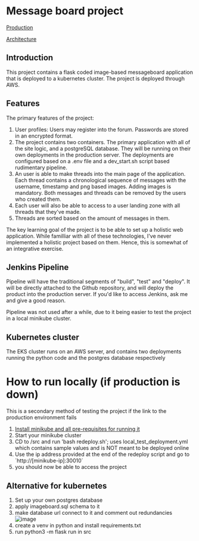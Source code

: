 # Message board project
[Production](http://ec2-13-48-177-96.eu-north-1.compute.amazonaws.com:30010/threads)

[Architecture](https://github.com/MiikaMatias/tsoha/blob/main/docs/Architecture.md)
## Introduction
This project contains a flask coded image-based messageboard application that is deployed to a kubernetes cluster. The project is deployed through AWS.

## Features
The primary features of the project:

1) User profiles: Users may register into the forum. Passwords are stored in an encrypted format. 
2) The project contains two containers. The primary application with all of the site logic, and a postgreSQL database. They will be running on their own deployments in the production server. The deployments are configured based on a .env file and a dev_start.sh script based rudimentary pipeline. 
3) An user is able to make threads into the main page of the application. Each thread contains a chronological sequence of messages with the username, timestamp and png based images. Adding images is mandatory. Both messages and threads can be removed by the users who created them.
4) Each user will also be able to access to a user landing zone with all threads that they've made.
5) Threads are sorted based on the amount of messages in them.

The key learning goal of the project is to be able to set up a holistic web application. While familliar with all of these technologies, I've never implemented a holistic project based on them. Hence, this is somewhat of an integrative exercise. 

## Jenkins Pipeline
Pipeline will have the traditional segments of "build", "test" and "deploy". It will be directly attached to the Github repository, and will deploy the product into the production server. If you'd like to access Jenkins, ask me and give a good reason. 

Pipeline was not used after a while, due to it being easier to test the project in a local minikube cluster. 

## Kubernetes cluster
The EKS cluster runs on an AWS server, and contains two deployments running the python code and the postgres database respectively

# How to run locally (if production is down)

This is a secondary method of testing the project if the link to the production environment fails

1) [Install minikube and all pre-requisites for running it](https://minikube.sigs.k8s.io/docs/start/)
2) Start your minikube cluster
3) CD to /src and run 'bash redeploy.sh'; uses local_test_deployment.yml which contains sample values and is NOT meant to be deployed online
4) Use the ip address provided at the end of the redeploy script and go to ´http://[minikube-ip]:30010´
5) you should now be able to access the project

## Alternative for kubernetes
1) Set up your own postgres database
2) apply imageboard.sql schema to it
3) make database url connect to it and comment out redundancies
![image](https://github.com/MiikaMatias/tsoha/assets/100348027/5a6689b0-bcea-4e03-b59c-5647a81acbff)
4) create a venv in python and install requirements.txt
5) run python3 -m flask run in src
